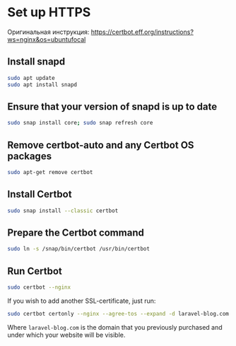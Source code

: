 # Set up HTTPS

Оригинальная инструкция: https://certbot.eff.org/instructions?ws=nginx&os=ubuntufocal

## Install snapd

```bash
sudo apt update
sudo apt install snapd
```

## Ensure that your version of snapd is up to date

```bash
sudo snap install core; sudo snap refresh core
```

## Remove certbot-auto and any Certbot OS packages

```bash
sudo apt-get remove certbot
```

## Install Certbot

```bash
sudo snap install --classic certbot
```

## Prepare the Certbot command

```bash
sudo ln -s /snap/bin/certbot /usr/bin/certbot
```

## Run Certbot

```bash
sudo certbot --nginx
```

If you wish to add another SSL-certificate, just run:

```bash
sudo certbot certonly --nginx --agree-tos --expand -d laravel-blog.com
```

Where `laravel-blog.com` is the domain that you previously purchased and under which your website will be visible.
